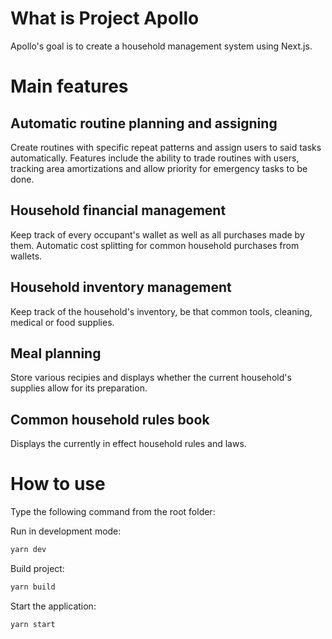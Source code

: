 # What is Project Apollo

Apollo's goal is to create a household management system using Next.js.

# Main features

## **Automatic routine planning and assigning**

Create routines with specific repeat patterns and assign users to said tasks automatically. Features include the ability to trade routines with users, tracking area amortizations and allow priority for emergency tasks to be done.

## **Household financial management**

Keep track of every occupant's wallet as well as all purchases made by them. Automatic cost splitting for common household purchases from wallets.

## **Household inventory management**

Keep track of the household's inventory, be that common tools, cleaning, medical or food supplies.

## **Meal planning**

Store various recipies and displays whether the current household's supplies allow for its preparation.

## **Common household rules book**

Displays the currently in effect household rules and laws.

# How to use

Type the following command from the root folder:

Run in development mode:

```bash
yarn dev
```

Build project:

```bash
yarn build
```

Start the application:

```bash
yarn start
```
